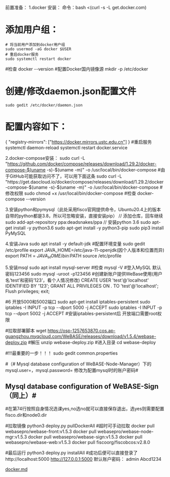 前置准备：
1.docker 安装：
命令：bash <(curl -s -L get.docker.com)
# 添加用户组：
	# 将当前用户添加到docker用户组
	sudo usermod -aG docker $USER
	# 重启docker服务
	sudo systemctl restart docker
#检查
docker --version
#配置Docker国内镜像源
	mkdir -p /etc/docker
# 创建/修改daemon.json配置文件
	sudo gedit /etc/docker/daemon.json
# 配置内容如下：
{
"registry-mirrors": ["https://docker.mirrors.ustc.edu.cn"]
}
#重启服务
systemctl daemon-reload
systemctl restart docker.service

2.docker-compose安装：
sudo curl -L "https://github.com/docker/compose/releases/download/1.29.2/docker-compose-$(uname -s)-$(uname -m)" -o /usr/local/bin/docker-compose
#由于GitHub可能获取访问不了，可以用下面这条
sudo curl -L "https://get.daocloud.io/docker/compose/releases/download/1.29.2/docker-compose-$(uname -s)-$(uname -m)" -o /usr/local/bin/docker-compose
#修改权限
sudo chmod +x /usr/local/bin/docker-compose
#检查
docker-compose --version

3.安装python和pymysql（此处采用fisco官网提供命令，Ubuntu20.4上的版本自带的python都是3.8，所以可忽略安装，直接安装pip）
// 添加仓库，回车继续
sudo add-apt-repository ppa:deadsnakes/ppa
// 安装python 3.6
sudo apt-get install -y python3.6
sudo apt-get install -y python3-pip
sudo pip3 install PyMySQL

4.安装Java
sudo apt install -y default-jdk
#配置环境变量
sudo gedit /etc/profile
	export JAVA_HOME=/etc/java-11-openjdk(因个人版本和位置而异)
	export PATH = $JAVA_HOME/bin:$PATH
source /etc/profile

5.安装msql
sudo apt install mysql-server
#检查
mysql -V
#登入MySQL 默认密码123456
sudo mysql -uroot -p123456
#创建新账户提供WeBase使用(用户名‘test’和密码‘123’，看个人情况修改)
CREATE USER 'test'@'localhost' IDENTIFIED BY '123';
GRANT ALL PRIVILEGES ON *.* TO 'test'@'localhost';
Flush privileges;
exit;

#6 开放5000和5002端口
	sudo apt-get install iptables-persistent
	sudo iptables -I INPUT -p tcp --dport 5000 -j ACCEPT
	sudo iptables -I INPUT -p tcp --dport 5002 -j ACCEPT
#安装iptables-persistent后 开放端口需要root权限

#拉取部署脚本
wget https://osp-1257653870.cos.ap-guangzhou.myqcloud.com/WeBASE/releases/download/v1.5.4/webase-deploy.zip
#解压
unzip webase-deploy.zip
#进入目录
cd webase-deploy

#!!!最重要的一步！！！
sudo gedit common.properties

#（# Mysql database configuration of WeBASE-Node-Manager）下的mysql.user=，mysql.password= 修改为配置mysql时的账户密码#
## Mysql database configuration of WeBASE-Sign（同上）#
#在第74行按照自身情况选课yes,no选no就可以直接保存退出，选yes则需要配置fisco.dir和node0.dir

#拉取镜像
python3 deploy.py pullDockerAll
#超时可手动拉取
	docker pull webasepro/webase-front:v1.5.3
	docker pull webasepro/webase-node-mgr:v1.5.3
	docker pull webasepro/webase-sign:v1.5.3
	docker pull webasepro/webase-web:v1.5.3
	docker pull fiscoorg/fiscobcos:v2.8.0

#最后运行
python3 deploy.py installAll
#成功后便可以直接登录了
http://localhost:5000
http://127.0.0.1:5000
默认账户密码：
admin Abcd1234








[docker.md](https://github.com/WeBankBlockchain/WeBASE-Doc/files/8486688/docker.md)
